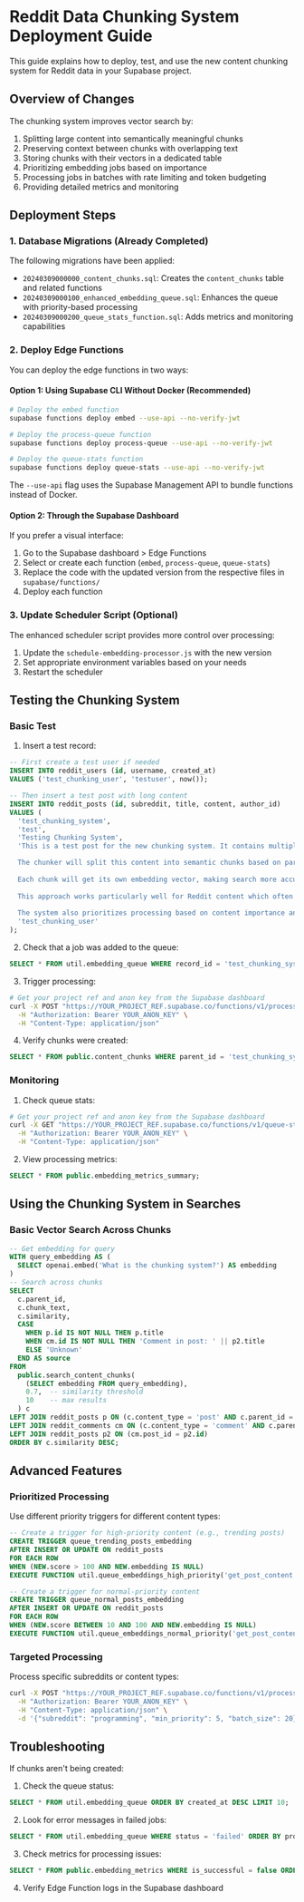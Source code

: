 # Reddit Data Chunking System Deployment Guide

This guide explains how to deploy, test, and use the new content chunking system for Reddit data in your Supabase project.

## Overview of Changes

The chunking system improves vector search by:

1. Splitting large content into semantically meaningful chunks
2. Preserving context between chunks with overlapping text
3. Storing chunks with their vectors in a dedicated table
4. Prioritizing embedding jobs based on importance
5. Processing jobs in batches with rate limiting and token budgeting
6. Providing detailed metrics and monitoring

## Deployment Steps

### 1. Database Migrations (Already Completed)

The following migrations have been applied:

- `20240309000000_content_chunks.sql`: Creates the `content_chunks` table and related functions
- `20240309000100_enhanced_embedding_queue.sql`: Enhances the queue with priority-based processing
- `20240309000200_queue_stats_function.sql`: Adds metrics and monitoring capabilities

### 2. Deploy Edge Functions

You can deploy the edge functions in two ways:

#### Option 1: Using Supabase CLI Without Docker (Recommended)

```bash
# Deploy the embed function
supabase functions deploy embed --use-api --no-verify-jwt

# Deploy the process-queue function
supabase functions deploy process-queue --use-api --no-verify-jwt

# Deploy the queue-stats function
supabase functions deploy queue-stats --use-api --no-verify-jwt
```

The `--use-api` flag uses the Supabase Management API to bundle functions instead of Docker.

#### Option 2: Through the Supabase Dashboard

If you prefer a visual interface:

1. Go to the Supabase dashboard > Edge Functions
2. Select or create each function (`embed`, `process-queue`, `queue-stats`)
3. Replace the code with the updated version from the respective files in `supabase/functions/`
4. Deploy each function

### 3. Update Scheduler Script (Optional)

The enhanced scheduler script provides more control over processing:

1. Update the `schedule-embedding-processor.js` with the new version
2. Set appropriate environment variables based on your needs
3. Restart the scheduler

## Testing the Chunking System

### Basic Test

1. Insert a test record:

```sql
-- First create a test user if needed
INSERT INTO reddit_users (id, username, created_at) 
VALUES ('test_chunking_user', 'testuser', now());

-- Then insert a test post with long content
INSERT INTO reddit_posts (id, subreddit, title, content, author_id)
VALUES (
  'test_chunking_system', 
  'test', 
  'Testing Chunking System', 
  'This is a test post for the new chunking system. It contains multiple paragraphs to demonstrate how the intelligent chunking works.

  The chunker will split this content into semantic chunks based on paragraphs and optimal chunk size. Longer content will be split while preserving context.
  
  Each chunk will get its own embedding vector, making search more accurate for specific pieces of content within large documents or comments.
  
  This approach works particularly well for Reddit content which often contains multiple distinct topics within a single post or comment.
  
  The system also prioritizes processing based on content importance and manages rate limits intelligently.', 
  'test_chunking_user'
);
```

2. Check that a job was added to the queue:

```sql
SELECT * FROM util.embedding_queue WHERE record_id = 'test_chunking_system';
```

3. Trigger processing:

```bash
# Get your project ref and anon key from the Supabase dashboard
curl -X POST "https://YOUR_PROJECT_REF.supabase.co/functions/v1/process-queue" \
  -H "Authorization: Bearer YOUR_ANON_KEY" \
  -H "Content-Type: application/json"
```

4. Verify chunks were created:

```sql
SELECT * FROM public.content_chunks WHERE parent_id = 'test_chunking_system';
```

### Monitoring

1. Check queue stats:

```bash
# Get your project ref and anon key from the Supabase dashboard
curl -X GET "https://YOUR_PROJECT_REF.supabase.co/functions/v1/queue-stats" \
  -H "Authorization: Bearer YOUR_ANON_KEY" \
  -H "Content-Type: application/json"
```

2. View processing metrics:

```sql
SELECT * FROM public.embedding_metrics_summary;
```

## Using the Chunking System in Searches

### Basic Vector Search Across Chunks

```sql
-- Get embedding for query
WITH query_embedding AS (
  SELECT openai.embed('What is the chunking system?') AS embedding
)
-- Search across chunks
SELECT 
  c.parent_id,
  c.chunk_text,
  c.similarity,
  CASE 
    WHEN p.id IS NOT NULL THEN p.title
    WHEN cm.id IS NOT NULL THEN 'Comment in post: ' || p2.title
    ELSE 'Unknown'
  END AS source
FROM 
  public.search_content_chunks(
    (SELECT embedding FROM query_embedding),
    0.7,  -- similarity threshold
    10    -- max results
  ) c
LEFT JOIN reddit_posts p ON (c.content_type = 'post' AND c.parent_id = p.id)
LEFT JOIN reddit_comments cm ON (c.content_type = 'comment' AND c.parent_id = cm.id)
LEFT JOIN reddit_posts p2 ON (cm.post_id = p2.id)
ORDER BY c.similarity DESC;
```

## Advanced Features

### Prioritized Processing

Use different priority triggers for different content types:

```sql
-- Create a trigger for high-priority content (e.g., trending posts)
CREATE TRIGGER queue_trending_posts_embedding
AFTER INSERT OR UPDATE ON reddit_posts
FOR EACH ROW
WHEN (NEW.score > 100 AND NEW.embedding IS NULL)
EXECUTE FUNCTION util.queue_embeddings_high_priority('get_post_content', 'embedding');

-- Create a trigger for normal-priority content
CREATE TRIGGER queue_normal_posts_embedding
AFTER INSERT OR UPDATE ON reddit_posts
FOR EACH ROW
WHEN (NEW.score BETWEEN 10 AND 100 AND NEW.embedding IS NULL)
EXECUTE FUNCTION util.queue_embeddings_normal_priority('get_post_content', 'embedding');
```

### Targeted Processing

Process specific subreddits or content types:

```bash
curl -X POST "https://YOUR_PROJECT_REF.supabase.co/functions/v1/process-queue" \
  -H "Authorization: Bearer YOUR_ANON_KEY" \
  -H "Content-Type: application/json" \
  -d '{"subreddit": "programming", "min_priority": 5, "batch_size": 20}'
```

## Troubleshooting

If chunks aren't being created:

1. Check the queue status:
```sql
SELECT * FROM util.embedding_queue ORDER BY created_at DESC LIMIT 10;
```

2. Look for error messages in failed jobs:
```sql
SELECT * FROM util.embedding_queue WHERE status = 'failed' ORDER BY processed_at DESC LIMIT 10;
```

3. Check metrics for processing issues:
```sql
SELECT * FROM public.embedding_metrics WHERE is_successful = false ORDER BY timestamp DESC LIMIT 10;
```

4. Verify Edge Function logs in the Supabase dashboard 